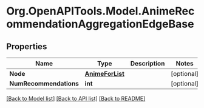 # Org.OpenAPITools.Model.AnimeRecommendationAggregationEdgeBase

## Properties

Name | Type | Description | Notes
------------ | ------------- | ------------- | -------------
**Node** | [**AnimeForList**](AnimeForList.md) |  | [optional] 
**NumRecommendations** | **int** |  | [optional] 

[[Back to Model list]](../../README.md#documentation-for-models) [[Back to API list]](../../README.md#documentation-for-api-endpoints) [[Back to README]](../../README.md)

